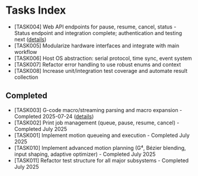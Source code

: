 # Tasks Index


- [TASK004] Web API endpoints for pause, resume, cancel, status - Status endpoint and integration complete; authentication and testing next ([details](TASK004-web-api-endpoints.md))
- [TASK005] Modularize hardware interfaces and integrate with main workflow
- [TASK006] Host OS abstraction: serial protocol, time sync, event system
- [TASK007] Refactor error handling to use robust enums and context
- [TASK008] Increase unit/integration test coverage and automate result collection


## Completed
- [TASK003] G-code macro/streaming parsing and macro expansion - Completed 2025-07-24 ([details](TASK003-gcode-macro-streaming-parsing.md))
- [TASK002] Print job management (queue, pause, resume, cancel) - Completed July 2025
- [TASK001] Implement motion queueing and execution - Completed July 2025
- [TASK010] Implement advanced motion planning (G⁴, Bézier blending, input shaping, adaptive optimizer) - Completed July 2025
- [TASK011] Refactor test structure for all major subsystems - Completed July 2025

